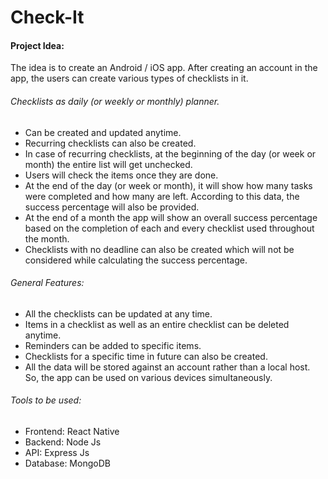 # Check-It

#### Project Idea: 

The idea is to create an Android / iOS app. 
After creating an account in the app, the users can create various types of checklists in it. 

###### Checklists as daily (or weekly or monthly) planner. 
 - Can be created and updated anytime.
 - Recurring checklists can also be created. 
 - In case of recurring checklists, at the beginning of the day (or week or month) the entire list will get unchecked.
 - Users will check the items once they are done.  
 - At the end of the day (or week or month), it will show how many tasks were completed and how many are left. According to this data, the success percentage will also be provided. 
 - At the end of a month the app will show an overall success percentage based on the completion of each and every checklist used throughout the month.
 - Checklists with no deadline can also be created which will not be considered while calculating the success percentage.

###### General Features:
 - All the checklists can be updated at any time. 
 - Items in a checklist as well as an entire checklist can be deleted anytime. 
 - Reminders can be added to specific items. 
 - Checklists for a specific time in future can also be created. 
 - All the data will be stored against an account rather than a local host. So, the app can be used on various devices simultaneously. 

###### Tools to be used: 
- Frontend: React Native 
- Backend:  Node Js 
- API: Express Js 
- Database: MongoDB 
